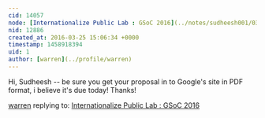 ```yaml
---
cid: 14057
node: [Internationalize Public Lab : GSoC 2016](../notes/sudheesh001/03-25-2016/internationalize-public-lab-gsoc-2016)
nid: 12886
created_at: 2016-03-25 15:06:34 +0000
timestamp: 1458918394
uid: 1
author: [warren](../profile/warren)
---
```


Hi, Sudheesh -- be sure you get your proposal in to Google's site in PDF format, i believe it's due today! Thanks!

[warren](../profile/warren) replying to: [Internationalize Public Lab : GSoC 2016](../notes/sudheesh001/03-25-2016/internationalize-public-lab-gsoc-2016)

